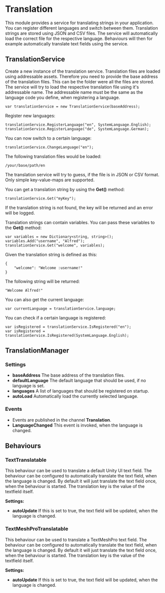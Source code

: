# Translation

This module provides a service for translating strings in your application. You can register different languages and switch between them. Translation strings are stored using JSON and CSV files. The service will automatically load the correct file for the respective language. Behaviours will then for example automatically translate text fields using the service.

## TranslationService

Create a new instance of the translation service. Translation files are loaded using addressable assets. Therefore you need to provide the base address of the translation files. This can be the folder were all the files are stored. The service will try to load the respective translation file using it's addressable name. The addressable name must be the same as the language code you define, when registering a language.

```
var translationService = new TranslationService(baseAddress);
```

Register new languages:

```
translationService.RegisterLanguage("en", SystemLanguage.English);
translationService.RegisterLanguage("de", SystemLanguage.German);
```

You can now switch to a certain language:

```
translationService.ChangeLanguage("en");
```

The following translation files would be loaded:

```
/your/base/path/en
```

The translation service will try to guess, if the file is in JSON or CSV format. Only simple key-value-maps are supported.

You can get a translation string by using the **Get()** method:

```
translationService.Get("myKey");
```

If the translation string is not found, the key will be returned and an error will be logged.

Translation strings can contain variables. You can pass these variables to the **Get()** method:

```
var variables = new Dictionary<string, string>();
variables.Add("username", "Alfred");
translationService.Get("welcome", variables);
```

Given the translation string is defined as this:

```
{
    "welcome": "Welcome :username!"
}
```

The following string will be returned:

```
"Welcome Alfred!"
```

You can also get the current language:

```
var currentLanguage = translationService.language;
```

You can check if a certain language is registered:

```
var isRegistered = translationService.IsRegistered("en");
var isRegistered = translationService.IsRegistered(SystemLanguage.English);
```

## TranslationManager

### Settings

- **baseAddress** The base address of the translation files.
- **defaultLanguage** The default language that should be used, if no language is set.
- **languages** A list of languages that should be registered on startup.
- **autoLoad** Automatically load the currently selected language.

### Events

- Events are published in the channel **Translation**.
- **LanguageChanged** This event is invoked, when the language is changed.

## Behaviours

### TextTranslatable

This behaviour can be used to translate a default Unity UI text field. The behaviour can be configured to automatically translate the text field, when the language is changed. By default it will just translate the text field once, when the behaviour is started. The translation key is the value of the textfield itself.

**Settings:**

- **autoUpdate** If this is set to true, the text field will be updated, when the language is changed.

### TextMeshProTranslatable

This behaviour can be used to translate a TextMeshPro text field. The behaviour can be configured to automatically translate the text field, when the language is changed. By default it will just translate the text field once, when the behaviour is started. The translation key is the value of the textfield itself.

**Settings:**

- **autoUpdate** If this is set to true, the text field will be updated, when the language is changed.
